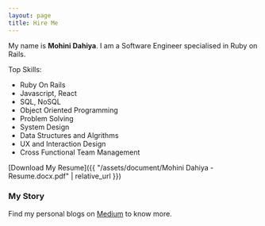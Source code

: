 ```yaml
---
layout: page
title: Hire Me
---
```


My name is <b>Mohini Dahiya</b>. I am a Software Engineer specialised in Ruby on Rails.

Top Skills:

- Ruby On Rails
- Javascript, React
- SQL, NoSQL
- Object Oriented Programming
- Problem Solving
- System Design
- Data Structures and Algrithms
- UX and Interaction Design
- Cross Functional Team Management

[Download My Resume]({{ "/assets/document/Mohini Dahiya - Resume.docx.pdf" | relative_url }})

### My Story

Find my personal blogs on [Medium](https://medium.com/@mohinidahiya) to know more.